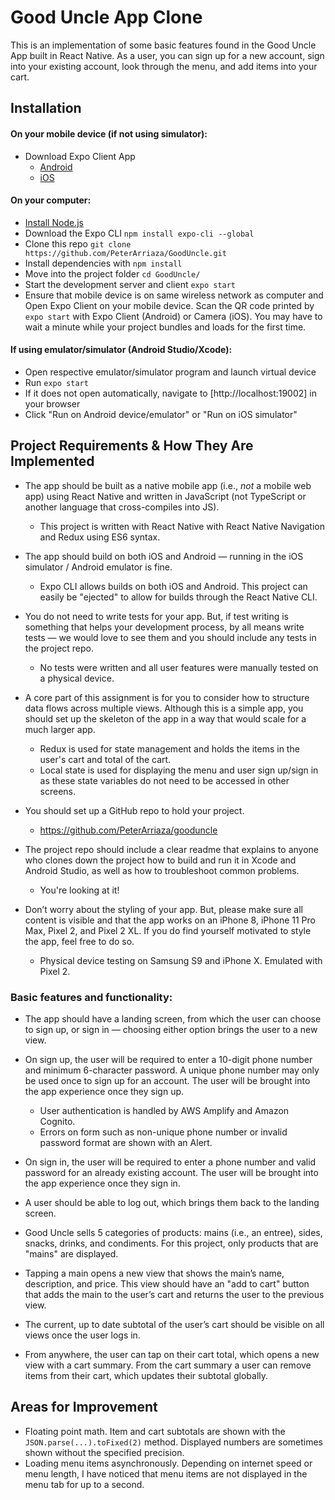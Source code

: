 # Good Uncle App Clone

This is an implementation of some basic features found in the Good Uncle App built in React Native. As a user, you can sign up for a new account, sign into your existing account, look through the menu, and add items into your cart.

## Installation

#### On your mobile device (if not using simulator):

- Download Expo Client App
  - [Android](https://play.google.com/store/apps/details?id=host.exp.exponent&referrer=www "Google Play Store")
  - [iOS](https://itunes.apple.com/app/apple-store/id982107779 "App Store")

#### On your computer:

- [Install Node.js](https://nodejs.org/en/ "Node.js download")
- Download the Expo CLI `npm install expo-cli --global`
- Clone this repo `git clone https://github.com/PeterArriaza/GoodUncle.git`
- Install dependencies with `npm install`
- Move into the project folder `cd GoodUncle/`
- Start the development server and client `expo start`
- Ensure that mobile device is on same wireless network as computer and Open Expo Client on your mobile device. Scan the QR code printed by `expo start` with Expo Client (Android) or Camera (iOS). You may have to wait a minute while your project bundles and loads for the first time.

#### If using emulator/simulator (Android Studio/Xcode):

- Open respective emulator/simulator program and launch virtual device
- Run `expo start`
- If it does not open automatically, navigate to [http://localhost:19002] in your browser
- Click "Run on Android device/emulator" or "Run on iOS simulator"

## Project Requirements & How They Are Implemented

- The app should be built as a native mobile app (i.e., _not_ a mobile web app) using React Native and written in JavaScript (not TypeScript or another language that cross-compiles into JS).

  - This project is written with React Native with React Native Navigation and Redux using ES6 syntax.

- The app should build on both iOS and Android — running in the iOS simulator / Android emulator is fine.

  - Expo CLI allows builds on both iOS and Android. This project can easily be "ejected" to allow for builds through the React Native CLI.

- You do not need to write tests for your app. But, if test writing is something that helps your development process, by all means write tests — we would love to see them and you should include any tests in the project repo.

  - No tests were written and all user features were manually tested on a physical device.

- A core part of this assignment is for you to consider how to structure data flows across multiple views. Although this is a simple app, you should set up the skeleton of the app in a way that would scale for a much larger app.

  - Redux is used for state management and holds the items in the user's cart and total of the cart.
  - Local state is used for displaying the menu and user sign up/sign in as these state variables do not need to be accessed in other screens.

- You should set up a GitHub repo to hold your project.

  - https://github.com/PeterArriaza/gooduncle

- The project repo should include a clear readme that explains to anyone who clones down the project how to build and run it in Xcode and Android Studio, as well as how to troubleshoot common problems.

  - You're looking at it!

- Don’t worry about the styling of your app. But, please make sure all content is visible and that the app works on an iPhone 8, iPhone 11 Pro Max, Pixel 2, and Pixel 2 XL. If you do find yourself motivated to style the app, feel free to do so.
  - Physical device testing on Samsung S9 and iPhone X. Emulated with Pixel 2.

### Basic features and functionality:

- The app should have a landing screen, from which the user can choose to sign up, or sign in — choosing either option brings the user to a new view.

- On sign up, the user will be required to enter a 10-digit phone number and minimum 6-character password. A unique phone number may only be used once to sign up for an account. The user will be brought into the app experience once they sign up.

  - User authentication is handled by AWS Amplify and Amazon Cognito.
  - Errors on form such as non-unique phone number or invalid password format are shown with an Alert.

- On sign in, the user will be required to enter a phone number and valid password for an already existing account. The user will be brought into the app experience once they sign in.

- A user should be able to log out, which brings them back to the landing screen.

- Good Uncle sells 5 categories of products: mains (i.e., an entree), sides, snacks, drinks, and condiments. For this project, only products that are "mains" are displayed.

- Tapping a main opens a new view that shows the main’s name, description, and price. This view should have an "add to cart" button that adds the main to the user’s cart and returns the user to the previous view.

- The current, up to date subtotal of the user’s cart should be visible on all views once the user logs in.

- From anywhere, the user can tap on their cart total, which opens a new view with a cart summary. From the cart summary a user can remove items from their cart, which updates their subtotal globally.

## Areas for Improvement

- Floating point math. Item and cart subtotals are shown with the `JSON.parse(...).toFixed(2)` method. Displayed numbers are sometimes shown without the specified precision.
- Loading menu items asynchronously. Depending on internet speed or menu length, I have noticed that menu items are not displayed in the menu tab for up to a second.

